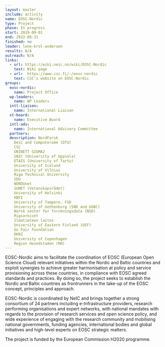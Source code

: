 ```yaml
---
layout: master
include: activity
name: EOSC-Nordic
type: Project
phase: In progress
start: 2019-09-01
end: 2022-08-31
finished: no
leader: lene-krol-andersen
results: N/A
outreach: N/A
links:
  - url: https://wiki.neic.no/wiki/EOSC-Nordic
    text: Wiki page
  - url:  https://www.csc.fi/-/eosc-nordic
    text: CSC's website on EOSC-Nordic
groups:
  eosc-nordic:
    name: Project Office
  wp-leaders:
    name: WP Leaders
  intl-liaison:
    name: International Liaison
  xt-board:
    name: Executive Board
  intl-adv:
    name: International Advisory Committee
  partners:
  description: NordForsk 
    DeiC and Computerome (DTU) 
    CSC 
    UNINETT SIGMA2 
    SNIC (University of Uppsala) 
    ETAIS (University of Tartu) 
    University of Iceland 
    University of Vilnius 
    Riga Technical University 
    SDU 
    NORDUnet 
    SUNET (Vetenskapsrådet) 
    University of Helsinki
    KBFI 
    University of Tampere, FSD
    University of Gothenburg (SND and GGBC) 
    Norsk senter for forskningsdata (NSD) 
    Rigsarkivet 
    Ilmatieteen laitos 
    University of Eastern Finland (UEF) 
    Go Fair Foundation 
    DKRZ 
    University of Copenhagen 
    Region Hovedstaden (RH)
---
```

EOSC-Nordic aims to facilitate the coordination of EOSC (European Open Science Cloud) relevant initiatives within the Nordic and Baltic countries and exploit synergies to achieve greater harmonisation at policy and service provisioning across these countries, in compliance with EOSC agreed standards and practices. By doing so, the project seeks to establish the Nordic and Baltic countries as frontrunners in the take-up of the EOSC concept, principles and approach.

EOSC-Nordic is coordinated by NeIC and brings together a strong consortium of 24 partners including e-Infrastructure providers, research performing organisations and expert networks, with national mandates with regards to the provision of research services and open science policy, and wide experience of engaging with the research community and mobilising national governments, funding agencies, international bodies and global initiatives and high-level experts on EOSC strategic matters.

The project is funded by the European Commission H2020 programme.
